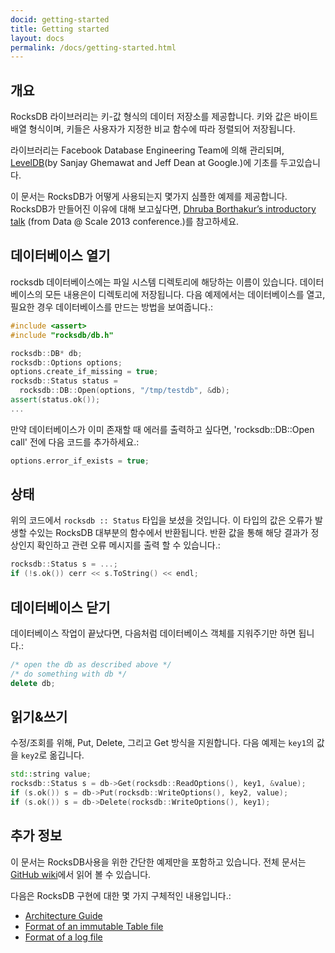 ```yaml
---
docid: getting-started
title: Getting started
layout: docs
permalink: /docs/getting-started.html
---
```


## 개요

RocksDB 라이브러리는 키-값 형식의 데이터 저장소를 제공합니다. 키와 값은 바이트 배열 형식이며, 키들은 사용자가 지정한 비교 함수에 따라 정렬되어 저장됩니다.

라이브러리는 Facebook Database Engineering Team에 의해 관리되며, [LevelDB](https://github.com/google/leveldb)(by Sanjay Ghemawat and Jeff Dean at Google.)에 기초를 두고있습니다.

이 문서는 RocksDB가 어떻게 사용되는지 몇가지 심플한 예제를 제공합니다. RocksDB가 만들어진 이유에 대해 보고싶다면, [Dhruba Borthakur’s introductory talk](https://github.com/facebook/rocksdb/blob/gh-pages/intro.pdf?raw=true) (from Data @ Scale 2013 conference.)를 참고하세요.

## 데이터베이스 열기

rocksdb 데이터베이스에는 파일 시스템 디렉토리에 해당하는 이름이 있습니다. 데이터베이스의 모든 내용은이 디렉토리에 저장됩니다. 다음 예제에서는 데이터베이스를 열고, 필요한 경우 데이터베이스를 만드는 방법을 보여줍니다.:

```c++
#include <assert>
#include "rocksdb/db.h"

rocksdb::DB* db;
rocksdb::Options options;
options.create_if_missing = true;
rocksdb::Status status =
  rocksdb::DB::Open(options, "/tmp/testdb", &db);
assert(status.ok());
...
```

만약 데이터베이스가 이미 존재할 때 에러를 출력하고 싶다면, 'rocksdb::DB::Open call' 전에 다음 코드를 추가하세요.:

```c++
options.error_if_exists = true;
```

## 상태

위의 코드에서 `rocksdb :: Status` 타입을 보셨을 것입니다. 이 타입의 값은 오류가 발생할 수있는 RocksDB 대부분의 함수에서 반환됩니다. 반환 값을 통해 해당 결과가 정상인지 확인하고 관련 오류 메시지를 출력 할 수 있습니다.:

```c++
rocksdb::Status s = ...;
if (!s.ok()) cerr << s.ToString() << endl;
```

## 데이터베이스 닫기

데이터베이스 작업이 끝났다면, 다음처럼 데이터베이스 객체를 지워주기만 하면 됩니다.:

```c++
/* open the db as described above */
/* do something with db */
delete db;
```

## 읽기&쓰기

수정/조회를 위해, Put, Delete, 그리고 Get 방식을 지원합니다. 다음 예제는 `key1`의 값을 `key2`로 옮깁니다.

```c++
std::string value;
rocksdb::Status s = db->Get(rocksdb::ReadOptions(), key1, &value);
if (s.ok()) s = db->Put(rocksdb::WriteOptions(), key2, value);
if (s.ok()) s = db->Delete(rocksdb::WriteOptions(), key1);
```

## 추가 정보

이 문서는 RocksDB사용을 위한 간단한 예제만을 포함하고 있습니다. 전체 문서는 [GitHub wiki](https://github.com/facebook/rocksdb/wiki)에서 읽어 볼 수 있습니다.

다음은 RocksDB 구현에 대한 몇 가지 구체적인 내용입니다.:

- [Architecture Guide](https://github.com/facebook/rocksdb/wiki/Rocksdb-Architecture-Guide)
- [Format of an immutable Table file](https://github.com/facebook/rocksdb/wiki/Rocksdb-Table-Format)
- [Format of a log file](https://github.com/facebook/rocksdb/wiki/Write-Ahead-Log-File-Format)

